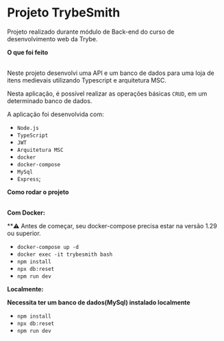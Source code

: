 # Projeto TrybeSmith

Projeto realizado durante módulo de Back-end do curso de desenvolvimento web da Trybe.


  <summary><strong>O que foi feito</strong></summary></br>

  Neste projeto desenvolvi uma API e um banco de dados para uma loja de itens medievais utilizando Typescript e arquitetura MSC.

  Nesta aplicação, é possível realizar as operações básicas `CRUD`, em um determinado banco de dados.

  A aplicação foi desenvolvida com:

  - `Node.js`
  - `TypeScript`
  - `JWT`
  - `Arquitetura MSC`
  - `docker`
  - `docker-compose`
  - `MySql`
  - `Express`;

  <summary><strong>Como rodar o projeto</strong></summary></br>

  **Com Docker:**

  **:warning: Antes de começar, seu docker-compose precisa estar na versão 1.29 ou superior.

- `docker-compose up -d`
- `docker exec -it trybesmith bash`
- `npm install`
- `npx db:reset`
- `npm run dev`

**Localmente:**

**Necessita ter um banco de dados(MySql) instalado localmente**

- `npm install`
- `npx db:reset`
- `npm run dev`

